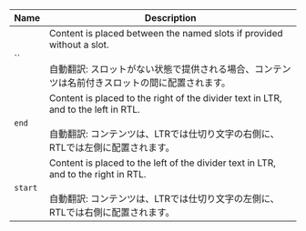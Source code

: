 
| Name | Description |
| --- | --- |
| `` | Content is placed between the named slots if provided without a slot.<br /><br />自動翻訳: スロットがない状態で提供される場合、コンテンツは名前付きスロットの間に配置されます。 |
| `end` | Content is placed to the right of the divider text in LTR, and to the left in RTL.<br /><br />自動翻訳: コンテンツは、LTRでは仕切り文字の右側に、RTLでは左側に配置されます。 |
| `start` | Content is placed to the left of the divider text in LTR, and to the right in RTL.<br /><br />自動翻訳: コンテンツは、LTRでは仕切り文字の左側に、RTLでは右側に配置されます。 |

